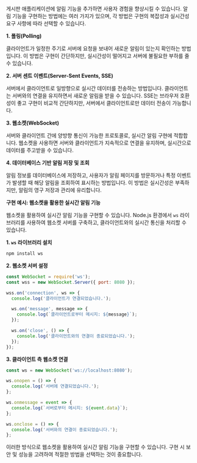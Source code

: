 게시판 애플리케이션에 알림 기능을 추가하면 사용자 경험을 향상시킬 수 있습니다. 알림 기능을 구현하는 방법에는 여러 가지가 있으며, 각 방법은 구현의 복잡성과 실시간성 요구 사항에 따라 선택할 수 있습니다.

**1. 폴링(Polling)**

클라이언트가 일정한 주기로 서버에 요청을 보내어 새로운 알림이 있는지 확인하는 방법입니다. 이 방법은 구현이 간단하지만, 실시간성이 떨어지고 서버에 불필요한 부하를 줄 수 있습니다.

**2. 서버 센트 이벤트(Server-Sent Events, SSE)**

서버에서 클라이언트로 일방향으로 실시간 데이터를 전송하는 방법입니다. 클라이언트는 서버와의 연결을 유지하면서 새로운 알림을 받을 수 있습니다. SSE는 브라우저 호환성이 좋고 구현이 비교적 간단하지만, 서버에서 클라이언트로만 데이터 전송이 가능합니다.

**3. 웹소켓(WebSocket)**

서버와 클라이언트 간에 양방향 통신이 가능한 프로토콜로, 실시간 알림 구현에 적합합니다. 웹소켓을 사용하면 서버와 클라이언트가 지속적으로 연결을 유지하며, 실시간으로 데이터를 주고받을 수 있습니다.

**4. 데이터베이스 기반 알림 저장 및 조회**

알림 정보를 데이터베이스에 저장하고, 사용자가 알림 페이지를 방문하거나 특정 이벤트가 발생할 때 해당 알림을 조회하여 표시하는 방법입니다. 이 방법은 실시간성은 부족하지만, 알림의 영구 저장과 관리에 유리합니다. 

**구현 예시: 웹소켓을 활용한 실시간 알림 기능**

웹소켓을 활용하여 실시간 알림 기능을 구현할 수 있습니다. Node.js 환경에서 `ws` 라이브러리를 사용하여 웹소켓 서버를 구축하고, 클라이언트와의 실시간 통신을 처리할 수 있습니다.

**1. `ws` 라이브러리 설치**

```bash
npm install ws
```

**2. 웹소켓 서버 설정**

```javascript
const WebSocket = require('ws');
const wss = new WebSocket.Server({ port: 8080 });

wss.on('connection', ws => {
  console.log('클라이언트가 연결되었습니다.');

  ws.on('message', message => {
    console.log(`클라이언트로부터 메시지: ${message}`);
  });

  ws.on('close', () => {
    console.log('클라이언트와의 연결이 종료되었습니다.');
  });
});
```

**3. 클라이언트 측 웹소켓 연결**

```javascript
const ws = new WebSocket('ws://localhost:8080');

ws.onopen = () => {
  console.log('서버에 연결되었습니다.');
};

ws.onmessage = event => {
  console.log(`서버로부터 메시지: ${event.data}`);
};

ws.onclose = () => {
  console.log('서버와의 연결이 종료되었습니다.');
};
```


이러한 방식으로 웹소켓을 활용하여 실시간 알림 기능을 구현할 수 있습니다. 구현 시 보안 및 성능을 고려하여 적절한 방법을 선택하는 것이 중요합니다.